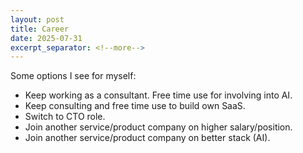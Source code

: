```yaml
---
layout: post
title: Career
date: 2025-07-31
excerpt_separator: <!--more-->
---
```


Some options I see for myself:

 - Keep working as a consultant. Free time use for involving into AI.
 - Keep consulting and free time use to build own SaaS.
 - Switch to CTO role.
 - Join another service/product company on higher salary/position.
 - Join another service/product company on better stack (AI).